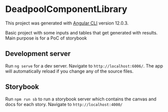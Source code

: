 # DeadpoolComponentLibrary

This project was generated with [Angular CLI](https://github.com/angular/angular-cli) version 12.0.3.

Basic project with some inputs and tables that get generated with results. Main purpose is for a PoC of storybook

## Development server

Run `ng serve` for a dev server. Navigate to `http://localhost:6006/`. The app will automatically reload if you change any of the source files.

## Storybook

Run `npm run sb` to run a storybook server which contains the canvas and docs for each story. Navigate to `http://localhost:4000/`
